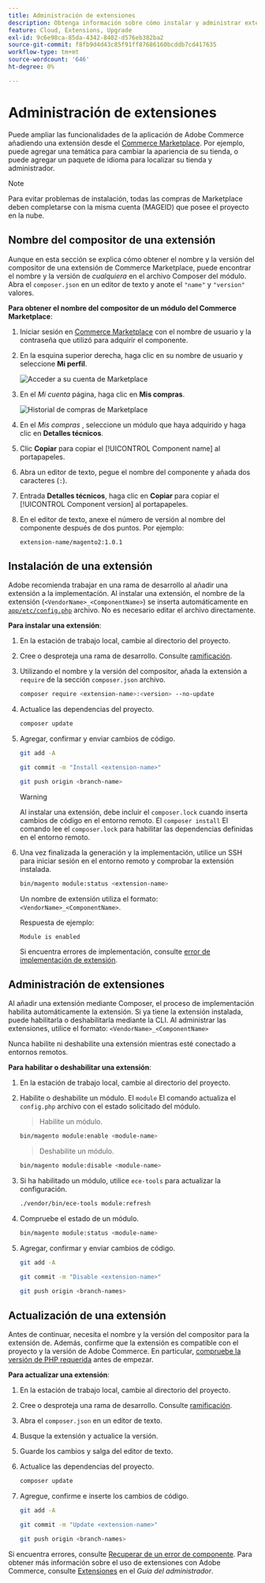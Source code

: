 ```yaml
---
title: Administración de extensiones
description: Obtenga información sobre cómo instalar y administrar extensiones en Adobe Commerce en la infraestructura en la nube.
feature: Cloud, Extensions, Upgrade
exl-id: 9c6e98ca-85da-4342-8402-d576eb382ba2
source-git-commit: f8fb9d4d43c85f91ff87686160bcddb7cd417635
workflow-type: tm+mt
source-wordcount: '646'
ht-degree: 0%

---
```


# Administración de extensiones

Puede ampliar las funcionalidades de la aplicación de Adobe Commerce añadiendo una extensión desde el [Commerce Marketplace](https://marketplace.magento.com). Por ejemplo, puede agregar una temática para cambiar la apariencia de su tienda, o puede agregar un paquete de idioma para localizar su tienda y administrador.

>[!NOTE]
>
>Para evitar problemas de instalación, todas las compras de Marketplace deben completarse con la misma cuenta (MAGEID) que posee el proyecto en la nube.

## Nombre del compositor de una extensión

Aunque en esta sección se explica cómo obtener el nombre y la versión del compositor de una extensión de Commerce Marketplace, puede encontrar el nombre y la versión de _cualquiera_ en el archivo Composer del módulo. Abra el `composer.json` en un editor de texto y anote el `"name"` y `"version"` valores.

**Para obtener el nombre del compositor de un módulo del Commerce Marketplace**:

1. Iniciar sesión en [Commerce Marketplace](https://marketplace.magento.com) con el nombre de usuario y la contraseña que utilizó para adquirir el componente.

1. En la esquina superior derecha, haga clic en su nombre de usuario y seleccione **Mi perfil**.

   ![Acceder a su cuenta de Marketplace](../../assets/marketplace/my-profile.png)

1. En el _Mi cuenta_ página, haga clic en **Mis compras**.

   ![Historial de compras de Marketplace](../../assets/marketplace/my-purchases.png)

1. En el _Mis compras_ , seleccione un módulo que haya adquirido y haga clic en **Detalles técnicos**.

1. Clic **Copiar** para copiar el [!UICONTROL Component name] al portapapeles.

1. Abra un editor de texto, pegue el nombre del componente y añada dos caracteres (`:`).

1. Entrada **Detalles técnicos**, haga clic en **Copiar** para copiar el [!UICONTROL Component version] al portapapeles.

1. En el editor de texto, anexe el número de versión al nombre del componente después de dos puntos. Por ejemplo:

   ```text
   extension-name/magento2:1.0.1
   ```

## Instalación de una extensión

Adobe recomienda trabajar en una rama de desarrollo al añadir una extensión a la implementación. Al instalar una extensión, el nombre de la extensión (`<VendorName>_<ComponentName>`) se inserta automáticamente en [`app/etc/config.php`](https://experienceleague.adobe.com/docs/commerce-operations/configuration-guide/files/deployment-files.html) archivo. No es necesario editar el archivo directamente.

**Para instalar una extensión**:

1. En la estación de trabajo local, cambie al directorio del proyecto.

1. Cree o desproteja una rama de desarrollo. Consulte [ramificación](../development/cli-branches.md).

1. Utilizando el nombre y la versión del compositor, añada la extensión a `require` de la sección `composer.json` archivo.

   ```bash
   composer require <extension-name>:<version> --no-update
   ```

1. Actualice las dependencias del proyecto.

   ```bash
   composer update
   ```

1. Agregar, confirmar y enviar cambios de código.

   ```bash
   git add -A
   ```

   ```bash
   git commit -m "Install <extension-name>"
   ```

   ```bash
   git push origin <branch-name>
   ```

   >[!WARNING]
   >
   >Al instalar una extensión, debe incluir el `composer.lock` cuando inserta cambios de código en el entorno remoto. El `composer install` El comando lee el `composer.lock` para habilitar las dependencias definidas en el entorno remoto.

1. Una vez finalizada la generación y la implementación, utilice un SSH para iniciar sesión en el entorno remoto y comprobar la extensión instalada.

   ```bash
   bin/magento module:status <extension-name>
   ```

   Un nombre de extensión utiliza el formato: `<VendorName>_<ComponentName>`.

   Respuesta de ejemplo:

   ```terminal
   Module is enabled
   ```

   Si encuentra errores de implementación, consulte [error de implementación de extensión](../deploy/recover-failed-deployment.md).

## Administración de extensiones

Al añadir una extensión mediante Composer, el proceso de implementación habilita automáticamente la extensión. Si ya tiene la extensión instalada, puede habilitarla o deshabilitarla mediante la CLI. Al administrar las extensiones, utilice el formato: `<VendorName>_<ComponentName>`

Nunca habilite ni deshabilite una extensión mientras esté conectado a entornos remotos.

**Para habilitar o deshabilitar una extensión**:

1. En la estación de trabajo local, cambie al directorio del proyecto.

1. Habilite o deshabilite un módulo. El `module` El comando actualiza el `config.php` archivo con el estado solicitado del módulo.

   >Habilite un módulo.

   ```bash
   bin/magento module:enable <module-name>
   ```

   >Deshabilite un módulo.

   ```bash
   bin/magento module:disable <module-name>
   ```

1. Si ha habilitado un módulo, utilice `ece-tools` para actualizar la configuración.

   ```bash
   ./vendor/bin/ece-tools module:refresh
   ```

1. Compruebe el estado de un módulo.

   ```bash
   bin/magento module:status <module-name>
   ```

1. Agregar, confirmar y enviar cambios de código.

   ```bash
   git add -A
   ```

   ```bash
   git commit -m "Disable <extension-name>"
   ```

   ```bash
   git push origin <branch-names>
   ```

## Actualización de una extensión

Antes de continuar, necesita el nombre y la versión del compositor para la extensión de. Además, confirme que la extensión es compatible con el proyecto y la versión de Adobe Commerce. En particular, [compruebe la versión de PHP requerida](https://experienceleague.adobe.com/docs/commerce-operations/installation-guide/system-requirements.html) antes de empezar.

**Para actualizar una extensión**:

1. En la estación de trabajo local, cambie al directorio del proyecto.

1. Cree o desproteja una rama de desarrollo. Consulte [ramificación](../development/cli-branches.md).

1. Abra el `composer.json` en un editor de texto.

1. Busque la extensión y actualice la versión.

1. Guarde los cambios y salga del editor de texto.

1. Actualice las dependencias del proyecto.

   ```bash
   composer update
   ```

1. Agregue, confirme e inserte los cambios de código.

   ```bash
   git add -A
   ```

   ```bash
   git commit -m "Update <extension-name>"
   ```

   ```bash
   git push origin <branch-names>
   ```

Si encuentra errores, consulte [Recuperar de un error de componente](../deploy/recover-failed-deployment.md). Para obtener más información sobre el uso de extensiones con Adobe Commerce, consulte [Extensiones](https://experienceleague.adobe.com/docs/commerce-admin/start/resources/extensions.html) en el _Guía del administrador_.

